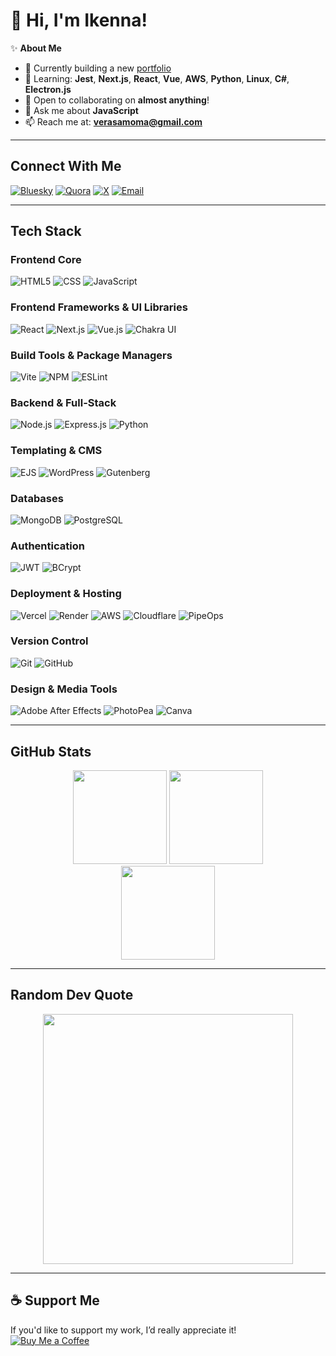 # 👋 Hi, I'm Ikenna!

✨ **About Me**  
- 🔭 Currently building a new [portfolio](https://crescentech-portfolio-site.vercel.app/)  
- 🌱 Learning: **Jest**, **Next.js**, **React**, **Vue**, **AWS**, **Python**, **Linux**, **C#**, **Electron.js**  
- 👯 Open to collaborating on **almost anything**!  
- 💬 Ask me about **JavaScript**  
- 📫 Reach me at: **verasamoma@gmail.com**

---

## Connect With Me

[![Bluesky](https://img.shields.io/badge/bluesky-0285FF?style=for-the-badge&logo=bluesky&logoColor=FFFFFF)](https://bsky.app/profile/rockarmy321)
[![Quora](https://img.shields.io/badge/Quora-%23B92B27.svg?style=for-the-badge&logo=Quora&logoColor=white)](https://quora.com/profile/Crescent-136)
[![X](https://img.shields.io/badge/Twittuh-black.svg?style=for-the-badge&logo=X&logoColor=white)](https://x.com/rockarmy321)
[![Email](https://img.shields.io/badge/Email-D14836?style=for-the-badge&logo=gmail&logoColor=white)](mailto:verasamoma@gmail.com)

---

## Tech Stack

### Frontend Core
![HTML5](https://img.shields.io/badge/html5-%23E34F26.svg?style=for-the-badge&logo=html5&logoColor=white)
![CSS](https://img.shields.io/badge/css-%231572B6.svg?style=for-the-badge&logo=css&logoColor=white)
![JavaScript](https://img.shields.io/badge/javascript-%23323330.svg?style=for-the-badge&logo=javascript&logoColor=%23F7DF1E)

### Frontend Frameworks & UI Libraries
![React](https://img.shields.io/badge/react-%2320232a.svg?style=for-the-badge&logo=react&logoColor=%2361DAFB)
![Next.js](https://img.shields.io/badge/Next-black?style=for-the-badge&logo=next.js&logoColor=white)
![Vue.js](https://img.shields.io/badge/vue.js-%2335495e.svg?style=for-the-badge&logo=vuedotjs&logoColor=%234FC08D)
![Chakra UI](https://img.shields.io/badge/chakra-%234ED1C5.svg?style=for-the-badge&logo=chakraui&logoColor=white)

### Build Tools & Package Managers
![Vite](https://img.shields.io/badge/vite-%23646CFF.svg?style=for-the-badge&logo=vite&logoColor=white)
![NPM](https://img.shields.io/badge/NPM-%23CB3837.svg?style=for-the-badge&logo=npm&logoColor=white)
![ESLint](https://img.shields.io/badge/ESLint-4B3263?style=for-the-badge&logo=eslint&logoColor=white)

### Backend & Full-Stack
![Node.js](https://img.shields.io/badge/node.js-6DA55F?style=for-the-badge&logo=node.js&logoColor=white)
![Express.js](https://img.shields.io/badge/express.js-%23404d59.svg?style=for-the-badge&logo=express&logoColor=%2361DAFB)
![Python](https://img.shields.io/badge/python-3670A0?style=for-the-badge&logo=python&logoColor=ffdd54)

### Templating & CMS
![EJS](https://img.shields.io/badge/ejs-%23B4CA65.svg?style=for-the-badge&logo=ejs&logoColor=black)
![WordPress](https://img.shields.io/badge/WordPress-%23117AC9.svg?style=for-the-badge&logo=WordPress&logoColor=white)
![Gutenberg](https://img.shields.io/badge/gutenberg-%23077CB2.svg?style=for-the-badge&logo=gutenberg&logoColor=white)

### Databases
![MongoDB](https://img.shields.io/badge/MongoDB-%234ea94b.svg?style=for-the-badge&logo=mongodb&logoColor=white)
![PostgreSQL](https://img.shields.io/badge/postgres-%23316192.svg?style=for-the-badge&logo=postgresql&logoColor=white)

### Authentication
![JWT](https://img.shields.io/badge/JWT-black?style=for-the-badge&logo=JSON%20web%20tokens)
![BCrypt](https://img.shields.io/badge/BCrypt-green?style=for-the-badge&logo=adblock)

### Deployment & Hosting
![Vercel](https://img.shields.io/badge/vercel-%23000000.svg?style=for-the-badge&logo=vercel&logoColor=white)
![Render](https://img.shields.io/badge/Render-%23000000.svg?style=for-the-badge&logo=render&logoColor=white)
![AWS](https://custom-icon-badges.demolab.com/badge/AWS-%23FF9900.svg?style=for-the-badge&logo=aws&logoColor=white)
![Cloudflare](https://img.shields.io/badge/Cloudflare-F38020?style=for-the-badge&logo=Cloudflare&logoColor=white)
![PipeOps](https://custom-icon-badges.demolab.com/badge/PipeOps-purple.svg?style=for-the-badge&logo=feed-rocket&logoColor=white&logoSource=feather)

### Version Control
![Git](https://img.shields.io/badge/git-%23F05033.svg?style=for-the-badge&logo=git&logoColor=white)
![GitHub](https://img.shields.io/badge/github-%23121011.svg?style=for-the-badge&logo=github&logoColor=white)

### Design & Media Tools
![Adobe After Effects](https://img.shields.io/badge/Adobe%20After%20Effects-9999FF.svg?style=for-the-badge&logo=Adobe&logoColor=white)
![PhotoPea](https://img.shields.io/badge/PhotoPea-18a497.svg?style=for-the-badge&logo=Photopea&logoColor=white)
![Canva](https://img.shields.io/badge/Canva-%2300C4CC.svg?style=for-the-badge&logo=Canva&logoColor=white)

---

## GitHub Stats

<div align="center">
  <img src="https://github-readme-stats.vercel.app/api?username=Mikatech-dev&theme=midnight-purple&hide_border=true&include_all_commits=false&count_private=false" height="150" />
  <img src="https://nirzak-streak-stats.vercel.app/?user=Mikatech-dev&theme=midnight-purple&hide_border=true" height="150" />
  <br/>
  <img src="https://github-readme-stats.vercel.app/api/top-langs/?username=Mikatech-dev&theme=midnight-purple&hide_border=true&layout=compact" height="150" />
</div>

---

## Random Dev Quote

<div align="center">
  <img src="https://quotes-github-readme.vercel.app/api?type=vertical&theme=radical" width="400" />
</div>

---

## ☕ Support Me

If you'd like to support my work, I’d really appreciate it!  
[![Buy Me a Coffee](https://img.shields.io/badge/Buy%20Me%20a%20Coffee-ffdd00?style=for-the-badge&logo=buy-me-a-coffee&logoColor=black)](https://buymeacoffee.com/yourusername)
